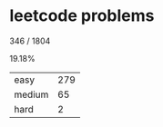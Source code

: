 # leetcode problems

346 / 1804

19.18%

|        |     |
| ------ | --- |
| easy   | 279  |
| medium | 65   |
| hard   | 2   |

